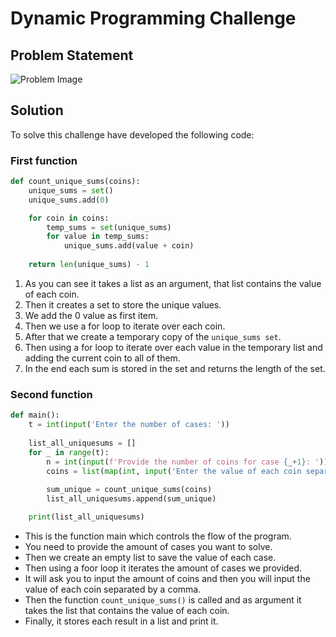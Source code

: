 # Dynamic Programming Challenge

## Problem Statement
![Problem Image](https://i.ibb.co/r5V9d7Z/Ejercicio-programacion-dinamica.jpg)

## Solution
To solve this challenge have developed the following code:

### First function
~~~python
def count_unique_sums(coins):
    unique_sums = set()
    unique_sums.add(0)

    for coin in coins:
        temp_sums = set(unique_sums)
        for value in temp_sums:
            unique_sums.add(value + coin)
    
    return len(unique_sums) - 1
~~~

1. As you can see it takes a list as an argument, that list contains the value of each coin.
2. Then it creates a set to store the unique values.
3. We add the 0 value as first item.
4. Then we use a for loop to iterate over each coin.
5. After that we create a temporary copy of the `unique_sums set`.
6. Then using a for loop to iterate over each value in the temporary list and adding the current coin to all of them.
7. In the end each sum is stored in the set and returns the length of the set.

### Second function
~~~python
def main():
    t = int(input('Enter the number of cases: '))
    
    list_all_uniquesums = []
    for _ in range(t):
        n = int(input(f'Provide the number of coins for case {_+1}: '))
        coins = list(map(int, input('Enter the value of each coin separated by a comma').split(',')))
        
        sum_unique = count_unique_sums(coins)
        list_all_uniquesums.append(sum_unique)

    print(list_all_uniquesums)
~~~
- This is the function main which controls the flow of the program.
-  You need to provide the amount of cases you want to solve.
- Then we create an empty list to save the value of each case.
- Then using a foor loop it iterates the amount of cases we provided.
- It will ask you to input the amount of coins and then you will input the value of each coin separated by a comma.
- Then the function `count_unique_sums()` is called and as argument it takes the list that contains the value of each coin.
- Finally, it stores each result in a list and print it.

